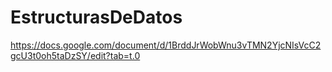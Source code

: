 # EstructurasDeDatos

https://docs.google.com/document/d/1BrddJrWobWnu3vTMN2YjcNIsVcC2gcU3t0oh5taDzSY/edit?tab=t.0
